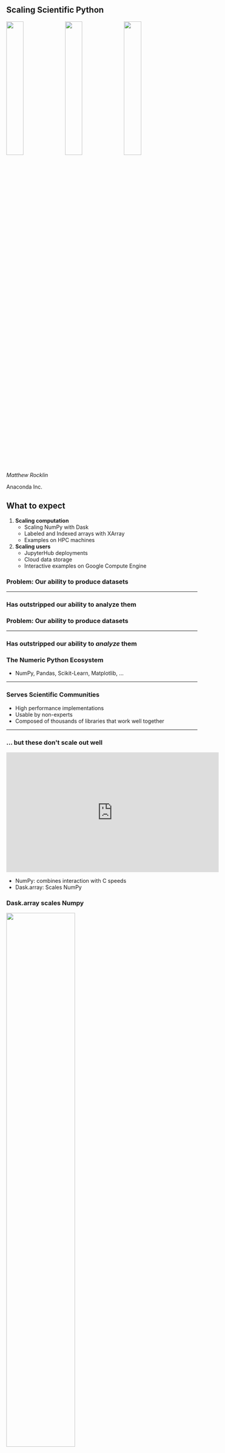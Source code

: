 Scaling Scientific Python
-------------------------

<img src="images/dask_horizontal_white.svg" width="30%">
<img src="images/xarray.png" width=30%>
<img src="images/jupyterhub.svg" width=30%>

*Matthew Rocklin*

Anaconda Inc.


What to expect
--------------

1.  **Scaling computation**
    -  Scaling NumPy with Dask
    -  Labeled and Indexed arrays with XArray
    -  Examples on HPC machines
2.  **Scaling users**
    -  JupyterHub deployments
    -  Cloud data storage
    -  Interactive examples on Google Compute Engine


### Problem: Our ability to produce datasets

<hr>

### Has outstripped our ability to analyze them


### Problem: Our ability to produce datasets

<hr>

### Has outstripped our ability to *analyze* them


### The Numeric Python Ecosystem

-  NumPy, Pandas, Scikit-Learn, Matplotlib, ...

<hr>

### Serves Scientific Communities

-  High performance implementations
-  Usable by non-experts
-  Composed of thousands of libraries that work well together

<hr>

### ... but these don't scale out well


<iframe width="560" height="315"
src="https://www.youtube.com/embed/cxcq35aruG0?ecver=1" frameborder="0"
gesture="media" allow="encrypted-media" allowfullscreen></iframe>

-  NumPy: combines interaction with C speeds
-  Dask.array: Scales NumPy



### Dask.array scales Numpy

<img src="images/dask-array.svg" width="60%">

    # NumPy code
    import numpy as np
    x = np.random.random((1000, 1000))
    u, s, v = np.linalg.svd(x.dot(x.T))

    # Dask.array code
    import dask.array as da
    x = da.random.random((100000, 100000), chunks=(1000, 1000))
    u, s, v = da.linalg.svd(x.dot(x.T))


<img src="http://dask.pydata.org/en/latest/_images/dask_horizontal_white.svg"
     alt="dask logo"
     width="30%">

<img src="images/grid_search_schedule.gif" width="100%">

-  General purpose dynamic task scheduler for computation
-  Handles data locality, resilience, work stealing, etc..
-  Native Python library that respects Python protocols
-  Lightweight and well supported
-  Does arrays, dataframes, machine learning, ...


### Dask does many other things

<hr>

### We're not going to talk about them here

<hr>

### But you might watch this video instead:

<iframe width="560" height="315"
src="https://www.youtube.com/embed/RA_2qdipVng" frameborder="0" gesture="media"
allow="encrypted-media" allowfullscreen></iframe>



### XArray: netCDF meets Pandas DataFrames

<img src="images/xarray-boxes-2.png" alt="XArray" width="100%">

```python
# xarray style
>>> ds.sel(time='2018-01-08').max(dim='ensemble')

# numpy Style
>>> array[[0, 1, 2, 3], :, :].max(axis=2)
```

*Taken from Stephan Hoyer's [ECMWF talk](https://docs.google.com/presentation/d/16CMY3g_OYr6fQplUZIDqVtG-SKZqsG8Ckwoj2oOqepU/edit#slide=id.g2b68f9254d_1_27)*


### XArray: makes scalable data analysis easy

```python
import xarray
ds = xarray.open_mfdataset('all/your/data/*.nc')            # Open many files
climatology = ds.groupby('time.season').mean('time')        # Compute seasonal average
temperature_range = abs(climatology.air.sel(season='JJA')   # Compare seasons
                      - climatology.air.sel(season='DJF'))
temperature_range.plot()                                    # Visualize
```

<hr>

### Feels native for geoscience community

### But general purpose, and integrates with wider ecosystem


### XArray on NetCDF Data

<iframe width="560" height="315"
src="https://www.youtube.com/embed/bQs11nBKix4?ecver=1" frameborder="0"
gesture="media" allow="encrypted-media" allowfullscreen></iframe>


Scalable Analysis of Atmospheric Data
-------------------------------------

We now have an intuitive and scalable analytics system

-  **NumPy** for in-memory computation
-  **Dask** for blocked parallel algorithms
-  **XArray** for dataset management and last-mile user support
-  **Jupyter, matplotlib, h5py, ...** for all the rest


### Moving from local to cluster computing is hard

1.  **Computationally** hard to build parallel algorithms
2.  **Administratively** hard to manage machines
    1.  How do I log on?
    2.  How do I pay for this?
    3.  Can other people see my data?
    4.  How do I give other people my data?
    5.  Wait, my old data formats might not work?
    6.  ...


### For Cheyenne at UCAR

1.  Fill out form and get mailed security key
2.  SSH into cluster, set up environment
3.  Launch Dask scheduler and workers with PBS
4.  Launch Jupyter server
5.  SSH tunnel into Jupyter, Dask dashboard
6.  Play
7.  For help, see [pangeo-data.github.io/pangeo/](https://pangeo-data.github.io/pangeo/)


### Cloud?

-  Benefits
    -  Easier broader access for new users
    -  Dynamic deployments for cost savings
    -  Leverage cloud providers (AWS, Google, Microsoft)
    -  Open internet, easier to build services, etc.
-  Drawbacks
    -  Lower performance
    -  No POSIX file system for NetCDF
    -  New set of administrative skills to learn


### We gave this a shot

-  [pangeo.pydata.org](http://pangeo.pydata.org)
    -  Google Container Engine for hardware
    -  Kubernetes for infrastructure
    -  JupyterHub for notebooks and user management
    -  Data:
        -  FUSE + GCS
        -  Zarr (custom file format)
    -  Computation:
        -  Launch Dask on the same Kubernetes cluster
-  Others have done this too
    -  UK Met Office's JADE
    -  Anaconda Enterprise


### We gave this a shot

<iframe width="560" height="315"
src="https://www.youtube.com/embed/rSOJKbfNBNk?ecver=1" frameborder="0"
gesture="media" allow="encrypted-media" allowfullscreen></iframe>


### Quick progress report

-  *Disclaimer: This is all early stage*
-  Google / Kubernetes: Couldn't be happier
-  [JupyterHub](https://jupyterhub.readthedocs.io):
    -  Pleasant experience: [Zero to JupyterHub](https://zero-to-jupyterhub.readthedocs.io/en/latest/)
    -  Engaging developer community (thanks Yuvi and Chris!)
-  [Dask on Kubernetes](https://github.com/yuvipanda/daskernetes)
    -  Inspired by [Jasmin](https://github.com/cedadev/jasmin-dask) from [CEDADev](http://proj.badc.rl.ac.uk/cedaservices/) and [Jade](http://www.informaticslab.co.uk/projects/jade.html) at [UK Met](http://www.informaticslab.co.uk/) (Matt Pryor and Jacob Tomlinson)
    -  Few hundred lines of code, seems to get the job done
-  Data Access
    -   NetCDF + FUSE + [GCSFS](http://gcsfs.readthedocs.io/en/latest/)

        Familiar, but slow and buggy (but getting better)
    -   [Zarr](http://zarr.readthedocs.io/en/stable/) + [GCSFS](http://gcsfs.readthedocs.io/en/latest/)

        New, but fast and simpler to interact with


### Some of the people and organizations responsible

-  Alistair Miles - Oxford - CGGH
-  Jacob Tomlinson - UK Met Informatics Lab
-  Joe Hamman - NCAR - NSF/Pangeo
-  Martin Durant - Anaconda
-  Matthew Pryor - CEDADev
-  Matthew Rocklin - Anaconda - NSF/Pangeo, Moore
-  Ryan Abernathy - Columbia - NSF/Pangeo
-  Stephan Hoyer - Google
-  Yuvi Panda - UC Berkeley / Jupyter - Moore
-  Dask, XArray, Jupyter, ... communities

<img src="images/moore.png" width="20%">
<img src="images/Anaconda_Logo.png" width="20%">
<img src="images/NSF.png" width="10%">
<img src="images/DARPA_Logo.jpg" width="20%">
<img src="images/mo-logo.svg" width="20%">


### Building this was easy

### Because we tapped community expertise

<hr>

### No person knows enough to build these systems


### Building this was easy

### Because we tapped community expertise

<hr>

### No organization knows enough to build these systems


### Encourage Multi-Organization Collaborations

-   Pangeo: NSF Earthcube award
    -  Columbia
    -  NCAR
    -  Anaconda Inc
    -  ...

    Arose from the XArray open source community
-   ...



### Questions?

-  [pangeo.pydata.org](http://pangeo.pydata.org)
-  conda install dask xarray jupyterhub -c conda-forge
-  pip install dask[distributed] xarray jupyterhub

<img src="images/dask_horizontal_white.svg" width="30%">
<img src="images/xarray.png" width=30%>
<img src="images/jupyterhub.svg" width=30%>

<img src="images/moore.png" width="20%">
<img src="images/Anaconda_Logo.png" width="20%">
<img src="images/NSF.png" width="10%">
<img src="images/DARPA_Logo.jpg" width="20%">
<img src="images/mo-logo.svg" width="20%">



History and Future Steps
------------------------

-  2013-09: XArray initial commit
-  2014-12: Dask first commit
-  2015-01: Dask arrays
-  2015-02: Dask bags
-  2015-03: Dask dataframes
-  2015-04: XArray uses Dask
-  .. long period of single-machine use ..
-  2015-09: Dask distributed scheduler first commit
-  2016-11: First Pangeo meeting at Columbia
-  2017-09: NSF Funds Pangeo (Columbia, NCAR, Anaconda)
-  2017-10: Dask/XArray on HPC
-  2017-11/12: Dask/XArray on Cloud
